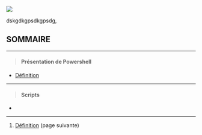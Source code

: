 ![](Images/linux-bis.png)

dskgdkgpsdkgpsdg,

## SOMMAIRE
---
>#### Présentation de Powershell 
- [Définition](https://github.com/Anescoo/Linux/blob/main/D%C3%A9finition.md)

---

>#### Scripts
- 

---


1. [Définition](https://github.com/Anescoo/Linux/blob/main/D%C3%A9finition.md) (page suivante)